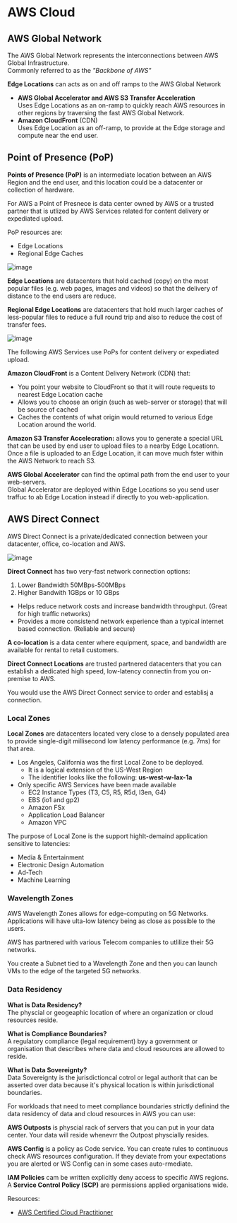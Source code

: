 # AWS Cloud

## AWS Global Network
The AWS Global Network represents the interconnections between AWS Global Infrastructure. <br/>
Commonly referred to as the _"Backbone of AWS"_

**Edge Locations** can acts as on and off ramps to the AWS Global Network
- **AWS Global Accelerator and AWS S3 Transfer Acceleration** <br/>
  Uses Edge Locations as an on-ramp to quickly reach AWS resources in other regions by traversing the fast AWS Global Network. 
- **Amazon CloudFront** (CDN) <br/>
  Uses Edge Location as an off-ramp, to provide at the Edge storage and compute near the end user.
  
## Point of Presence (PoP)
**Points of Presence (PoP)** is an intermediate location between an AWS Region and the end user, and this location could be a datacenter or collection of hardware.

For AWS a Point of Presnece is data center owned by AWS or a trusted partner that is utlized by AWS Services related for content delivery or expediated upload.

PoP resources are:
- Edge Locations
- Regional Edge Caches

![image](https://user-images.githubusercontent.com/74575612/152555406-b2321d8a-34f2-4ee2-b0de-9f9ec724831e.png)

**Edge Locations** are datacenters that hold cached (copy) on the most popular files (e.g. web pages, images and videos) so that the delivery of distance to the end users are reduce.

**Regional Edge Locations** are datacenters that hold much larger caches of less-popular files to reduce a full round trip and also to reduce the cost of transfer fees.

![image](https://user-images.githubusercontent.com/74575612/152556022-09ad8fe7-fec6-40eb-b228-73d0ec436ec0.png)

The following AWS Services use PoPs for content delivery or expediated upload.

**Amazon CloudFront** is a Content Delivery Network (CDN) that:
- You point your website to CloudFront so that it will route requests to nearest Edge Location cache
- Allows you to choose an origin (such as web-server or storage) that will be source of cached
- Caches the contents of what origin would returned to various Edge Location around the world.

**Amazon S3 Transfer Accelecration:** allows you to generate a special URL that can be used by end user to upload files to a nearby Edge Locationn. <br/>
Once a file is uploaded to an Edge Location, it can move much fster within the AWS Network to reach S3.

**AWS Global Accelerator** can find the optimal path from the end user to your web-servers. <br/>
Global Accelerator are deployed within Edge Locations so you send user traffuc to ab Edge Location instead if directly to you web-application.

## AWS Direct Connect
AWS Direct Connect is a private/dedicated connection between your datacenter, office, co-location and AWS.

![image](https://user-images.githubusercontent.com/74575612/152557524-d89c8b44-8e33-4b99-b594-7dc3a93117b3.png)

**Direct Connect** has two very-fast network connection options:
1. Lower Bandwidth 50MBps-500MBps
2. Higher Bandwith 1GBps or 10 GBps

- Helps reduce network costs and increase bandwidth throughput. (Great for high traffic networks)
- Provides a more consistend network experience than a typical internet based connection. (Reliable and secure)

**A co-location** is a data center where equipment, space, and bandwidth are available for rental to retail customers.

**Direct Connect Locations** are trusted partnered datacenters that you can establish a dedicated high speed, low-latency connectin from you on-premise to AWS.

You would use the AWS Direct Connect service to order and establisj a connection.

### Local Zones
**Local Zones** are datacenters located very close to a densely populated area to provide single-digit millisecond low latency performance (e.g. 7ms) for that area.

- Los Angeles, California was the first Local Zone to be deployed.
  - It is a logical extension of the US-West Region
  - The identifier looks like the following: **us-west-w-lax-1a**
- Only specific AWS Services have been made available
  - EC2 Instance Types (T3, C5, R5, R5d,  I3en, G4)
  - EBS (io1 and gp2)
  - Amazon FSx
  - Application Load Balancer
  - Amazon VPC

The purpose of Local Zone is the support highlt-demaind application sensitive to latencies:
- Media & Entertainment
- Electronic Design Automation
- Ad-Tech
- Machine Learning

### Wavelength Zones
AWS Wavelength Zones allows for edge-computing on 5G Networks. <br/>
Applications will have ulta-low latency being as close as possible to the users.

AWS has partnered with various Telecom companies to utlilize their 5G networks.

You create a Subnet tied to a Wavelength Zone and then you can launch VMs to the edge of the targeted 5G networks.

### Data Residency
**What is Data Residency?** <br/>
The physcial or geogeaphic location of where an organization or cloud resources reside.

**What is Compliance Boundaries?** <br/>
A regulatory compliance (legal requirement) byy a government or organisation that describes where data and cloud resources are allowed to reside.

**What is Data Sovereignty?** <br/>
Data Sovereignty is the jurisdictioncal cotrol or legal authorit that can be asserted over data because it's physical location is within jurisdictional boundaries.

For workloads that need to meet compliance boundaries strictly definind the data residency of data and cloud resources in AWS you can use:

**AWS Outposts** is physcial rack of servers that you can put in your data center. Your data will reside whenevrr the Outpost physcially resides.

**AWS Config** is a policy as Code service. You can create rules to continuous check AWS resources configuration. If they deviate from your expectations you are alerted or WS Config can in some cases auto-rmediate.

**IAM Policies** cam be written explicitly deny access to specific AWS regions. A **Service Control Policy (SCP)** are permissions applied organisations wide.

Resources:
- [AWS Certified Cloud Practitioner](https://www.youtube.com/watch?v=SOTamWNgDKc)